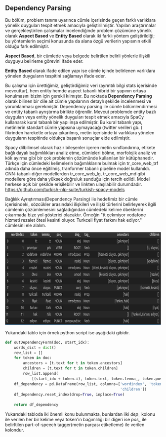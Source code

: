 ## Dependency Parsing ##

Bu bölüm, problem tanımı uyarınca cümle içerisinde geçen farklı varlıklara yönelik duyguları tespit etmek amacıyla geliştirilmiştir. Yapılan araştırmalar ve gerçekleştirilen çalışmalar incelendiğinde problem çözümüne yönelik olarak <b>Aspect Based</b> ve <b>Entity Based</b> olarak iki farklı yöntem geliştirildiği; bu yöntemlerin  seçimi konusunda da alana özgü verilerin yapısının etkili olduğu fark edilmiştir.<br>

<b>Aspect Based</b>, bir cümlede veya belgede belirtilen belirli yönlerle ilişkili duyguyu belirleme görevini ifade eder. <br>

<b>Entity Based</b> olarak ifade edilen yapı ise cümle içinde belirlenen varlıklara yönelen duyguların tespitini sağlamayı ifade eder.<br>

Bu çalışma için ürettiğimiz, geliştirdiğimiz veri (ayrıntılı bilgi stats içerisinde mevcuttur), hem entity hemde aspect tabanlı hibrid bir yapının ortaya konulmasını bizim için gerekli kılmıştır. Bu noktada <b>Dependency Parsing</b> olarak bilinen bir dile ait cümle yapılarının detaylı şekilde incelenmesi ve yorumlanması gerekmiştir. Dependency parsing ile  cümle bölümlendirmesi ve entity tabanlı ayrıştırma birlikte öğrenilir. Mevcut problemde entity bazlı duyguları veya entity yönelik duyguları tespit etmek amacıyla SpaCy kullanarak kural tabanlı  bir yapı inşa edilmiştir. Bu kural tabanlı yapı, metinlerin standart cümle yapısına uymayacağı (twitter verileri gb. ) fikrinden hareketle ortaya çıkarılmış, metin içerisinde ki varlıklara yönelen duyguların tespitinde oldukça başarılı sonuçlar elde edilmiştir.<br>

Spacy dilbilimsel olarak hazır bileşenler içeren metin sınıflandırma, etikete bağlı dayalı bağımlılıkları analiz etme, cümleleri bölme, morfolojik analiz ve kök ayırma gibi bir çok problemin çözümünde kullanılan bir kütüphanedir. Türkçe için cümledeki kelimelerin bağımlıklarını bulmak için tr_core_web_trf adında daha önce eğitilmiş, tranformer tabanlı pipeline model kullanıldı. CNN-tabanlı diğer modellerden tr_core_web_lg, tr_core_web_md gibi modellere göre daha yüksek doğruluk sunduğu için tercih edildi. Model herkese açık bir şekilde erişilebilir ve linkten ulaşılabilir durumdadır.<br>https://github.com/turkish-nlp-suite/turkish-spacy-models

Bağlılık Ayrıştırması(Dependency Parsing) ile hedefimiz bir cümle içerisindeki, sözcükler arasındaki ilişkileri ve ilişki türlerini belirleyerek ilgili cümlenin çözümlemesini sağladığından cümledeki kelime öbeklerini çıkarmada bize yol gösterici olacaktır. Örneğin "tt çekmiyor vodafone hizmeti rezalet ötesi kesinti oluyor. Turkcell fiyat farkını hak ediyor." cümlesini ele alalım.

<p align="center">
  <img alt="Dependency Parsing Uygulanmış Örnek Bir Cümle" title="BRAIN-TR" src="https://github.com/tr-brain-com/Acikhack2024TDDI/blob/main/images/dependecy_parsing_01.png" height="300">
</p>

Yukarıdaki tablo için örnek python script ise aşağıdaki gibidir.

```python 
def outDependencyForm(doc, start_idx):
    words_dict = dict()
    row_list = []
    for token in doc:
        ancestors = [t.text for t in token.ancestors]
        children = [t.text for t in token.children]
        row_list.append(
            [(start_idx + token.i), token.text, token.lemma_, token.pos_, token.dep_, token.tag_, ancestors, children])
    df_dependency = pd.DataFrame(row_list, columns=['wordindex', 'token', 'lemma_', 'pos_', 'dep_', 'tag_', 'ancestors',
                                                    'children'])
    df_dependency.reset_index(drop=True, inplace=True)

    return df_dependency
```

Yukarıdaki tabloda iki önemli konu bulunmakta, bunlardan ilki *dep_* kolonu ile verilen her bir kelime veya token'in bağımlılığı bir diğeri ise *pos_* ile belirltilen part-of-speech tagger(metin parçası etiketleme) ile verilen kolondur.
